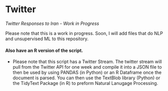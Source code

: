 # Twitter
</h2><i>Twitter Responses to Iran - Work in Progress</h2></i>
<p>Please note that this is a work in progress. Soon, I will add files that do NLP and unsupervised ML to this repository.</p>
<h4>Also have an R version of the script. </h4>
  <ul>
  <li>Please note that this script has a Twitter Stream. The twitter stream will pull from the Twitter API for one week and compile it into a JSON file to then be used by using PANDAS (in Python) or an R Dataframe once the document is parsed. You can then use the TextBlob library (Python) or the TidyText Package (in R) to preform Natural Lanugage Processing.</li>
